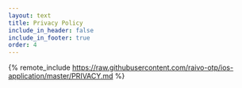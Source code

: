 ```yaml
---
layout: text
title: Privacy Policy
include_in_header: false
include_in_footer: true
order: 4
---
```


{% remote_include https://raw.githubusercontent.com/raivo-otp/ios-application/master/PRIVACY.md %}

